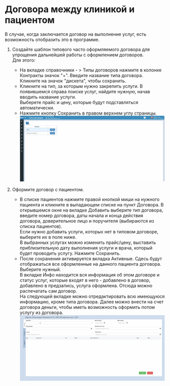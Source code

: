 # Договора между клиникой и пациентом

В  случае, когда заключается договор на выполнение услуг, есть возможность отобразить это в программе.   
1. Создайте шаблон типового часто оформляемого договора для упрощения дальнейшей работы с оформлением договоров.   
Для этого:   
    - На вкладке справочники - > Типы договоров нажмите в колонке Контракты значок "+". Введите название типа договора. Кликните на значок "дискета", чтобы сохранить.
    - Кликните на тип, за которым нужно закрепить услуги. В появившемся справа поиске услуг, найдите нужную, начав вводить название услуги.   
    Выберете прайс и цену, которые будут подставляться автоматически.
    - Нажмите кнопку Сохранить в правом верхнем углу страницы.   
    ![Image](Image/contractstypes.gif)

2. Оформите договор с пациентом.
    -  В списке пациентов нажмите правой кнопкой миши на нужного пациента и кликните в выпадающем списке на пункт Договора. В открывшемся окне на вкладке Добавить выберите тип договора, введите номер договора, даты начала и конца действия договора, доверительное лицо и поручителя (выбираются из списка пациентов).   
    Если нужно добавить услуги, которых нет в типовом договоре, выберите их в поле ниже.    
    В выбранных услугах можно изменить прайс/цену, выставить приблизительную дату выполнения услуги и врача, который будет проводить услугу. Нажмите Сохранить.   
    - После сохранения активируется вкладка Активные. Сдесь будут отображаться все оформленные на данного пациента договора. Выберите нужный.    
    В вкладке Инфо находится вся информация об этом договоре и статус услуг, которые входят в него - добавлено в договор, добавлено в  предзапись, услуга оформлена. Отсюда можно распечатать сам договор.   
    На следующей вкладке можно отредактировать всю имеющуюся информацию, кроме типа договора. Далее можно внести на счет договора деньги, чтобы иметь возможность оформить потом услугу из договора.
    ![Image](Image/contracts.gif)